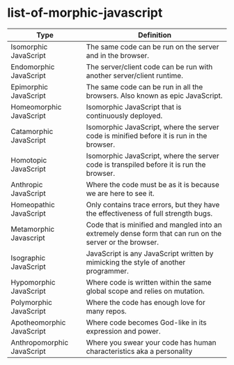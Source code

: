 # list-of-morphic-javascript


Type | Definition
------------------------| -------------
Isomorphic JavaScript | The same code can be run on the server and in the browser.
Endomorphic JavaScript | The server/client code can be run with another server/client runtime.
Epimorphic JavaScript | The same code can be run in all the browsers. Also known as epic JavaScript.
Homeomorphic JavaScript | Isomorphic JavaScript that is continuously deployed.
Catamorphic JavaScript | Isomorphic JavaScript, where the server code is minified before it is run in the browser.
Homotopic JavaScript | Isomorphic JavaScript, where the server code is transpiled before it is run the browser.
Anthropic JavaScript | Where the code must be as it is because we are here to see it.
Homeopathic JavaScript | Only contains trace errors, but they have the effectiveness of full strength bugs.
Metamorphic Javascript | Code that is minified and mangled into an extremely dense form that can run on the server or the browser.
Isographic JavaScript | JavaScript is any JavaScript written by mimicking the style of another programmer.
Hypomorphic JavaScript | Where code is written within the same global scope and relies on mutation.
Polymorphic JavaScript | Where the code has enough love for many repos.
Apotheomorphic JavaScript | Where code becomes God-like in its expression and power.
Anthropomorphic JavaScript | Where you swear your code has human characteristics aka a personality
